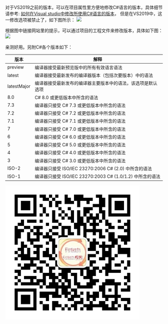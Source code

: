 对于VS2019之前的版本，可以在项目属性里方便地修改C#语言的版本，具体细节请参考: [如何在Visual studio中修改所使用C#语言的版本](https://www.cnblogs.com/dereklovecc/p/4649721.html)， 但是在VS2019中，这一修改选项被禁止了，如下图所示：
![](https://img2018.cnblogs.com/blog/498574/202002/498574-20200228220846147-150478008.png)

根据图中链接网站里的提示，可以通过项目的工程文件来修改版本，具体如下图：
![](https://img2018.cnblogs.com/blog/498574/202002/498574-20200228221042295-494441689.png)

亲测好用。另附C#各个版本如下：

|版本|解释|
|----|---|
|preview    |编译器接受最新预览版中的所有有效语言语法|
|latest     |编译器接受最新发布的编译器版本（包括次要版本）中的语法|
|latestMajor|编译器接受最新发布的编译器主要版本中的语法，该选项是默认选项|
|8.0        |C# 8.0 或更低版本中所含的语法|
|7.3        |编译器只接受 C# 7.3 或更低版本中所含的语法|
|7.2        |编译器只接受 C# 7.2 或更低版本中所含的语法|
|7.1        |编译器只接受 C# 7.1 或更低版本中所含的语法|
|7          |编译器只接受 C# 7.0 或更低版本中所含的语法|
|6          |编译器只接受 C# 6.0 或更低版本中所含的语法|
|5          |编译器只接受 C# 5.0 或更低版本中所含的语法|
|4          |编译器只接受 C# 4.0 或更低版本中所含的语法|
|3          |编译器只接受 C# 3.0 或更低版本中所含的语法|
|ISO-2      |编译器只接受 ISO/IEC 23270:2006 C# (2.0) 中所含的语法|
|ISO-1      |编译器只接受 ISO/IEC 23270:2003 C# (1.0/1.2) 中所含的语法|

![Fintech技术汇](https://github.com/DerekLoveCC/Writings/raw/master/Fintech_Wechat/Fintech.jpg)